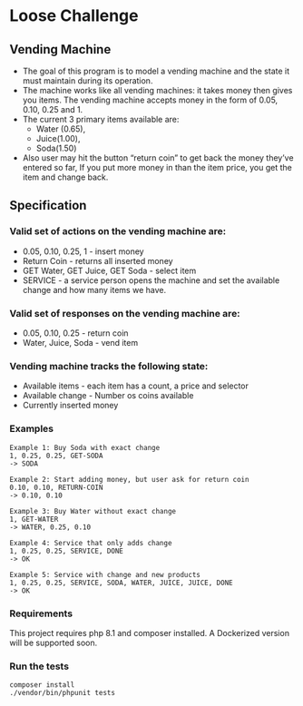 # Loose Challenge

## Vending Machine
- The goal of this program is to model a vending machine and the state it must maintain during its operation.
- The machine works like all vending machines: it takes money then gives you items. The vending machine accepts money in the form of 0.05, 0.10, 0.25 and 1.
- The current 3 primary items available are:
  - Water (0.65),
  - Juice(1.00),
  - Soda(1.50)
- Also user may hit the button “return coin” to get back the money they’ve entered so far, If you put more money in than the item price, you get the item and change back.

## Specification
### Valid set of actions on the vending machine are:
- 0.05, 0.10, 0.25, 1 - insert money
- Return Coin - returns all inserted money
- GET Water, GET Juice, GET Soda - select item
- SERVICE - a service person opens the machine and set the available change and how many items we have.

### Valid set of responses on the vending machine are:
- 0.05, 0.10, 0.25 - return coin
- Water, Juice, Soda - vend item

### Vending machine tracks the following state:
- Available items - each item has a count, a price and selector
- Available change - Number os coins available
- Currently inserted money

### Examples
```
Example 1: Buy Soda with exact change
1, 0.25, 0.25, GET-SODA
-> SODA

Example 2: Start adding money, but user ask for return coin
0.10, 0.10, RETURN-COIN
-> 0.10, 0.10

Example 3: Buy Water without exact change
1, GET-WATER
-> WATER, 0.25, 0.10

Example 4: Service that only adds change
1, 0.25, 0.25, SERVICE, DONE
-> OK

Example 5: Service with change and new products
1, 0.25, 0.25, SERVICE, SODA, WATER, JUICE, JUICE, DONE
-> OK
````

### Requirements
This project requires php 8.1 and composer installed. A Dockerized version will be supported soon.

### Run the tests
```
composer install
./vendor/bin/phpunit tests
```
